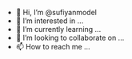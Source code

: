 - 👋 Hi, I’m @sufiyanmodel
- 👀 I’m interested in ...
- 🌱 I’m currently learning ...
- 💞️ I’m looking to collaborate on ...
- 📫 How to reach me ...

<!---
sufiyanmodel/sufiyanmodel is a ✨ special ✨ repository because its `README.md` (this file) appears on your GitHub profile.
You can click the Preview link to take a look at your changes.
--->
